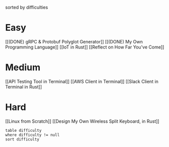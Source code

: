 sorted by difficulties

# Easy
[[(DONE) gRPC & Protobuf Polyglot Generator]]
[[(DONE) My Own Programming Language]]
[[IoT in Rust]]
[[Reflect on How Far You've Come]]

# Medium
[[API Testing Tool in Terminal]]
[[AWS Client in Terminal]]
[[Slack Client in Terminal in Rust]]

# Hard
[[Linux from Scratch]]
[[Design My Own Wireless Split Keyboard, in Rust]]

```dataview
table difficulty
where difficulty != null
sort difficulty
```





